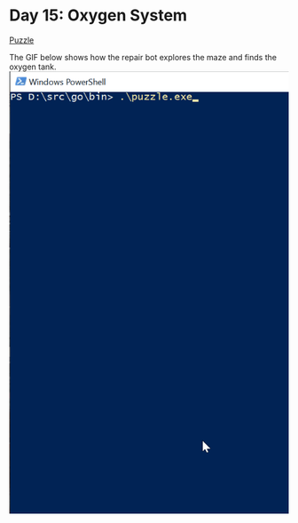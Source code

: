 # Day 15: Oxygen System

[Puzzle](https://adventofcode.com/2019/day/15)

The GIF below shows how the repair bot explores the maze and finds the oxygen tank.
![Maze exploration visualisation](./path_finding.gif)